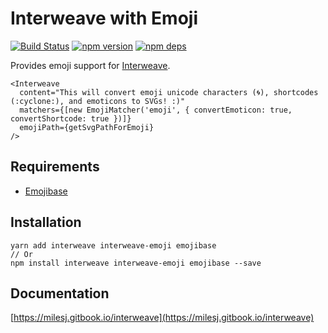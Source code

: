 # Interweave with Emoji

[![Build Status](https://travis-ci.org/milesj/interweave.svg?branch=master)](https://travis-ci.org/milesj/interweave)
[![npm version](https://badge.fury.io/js/interweave-emoji.svg)](https://www.npmjs.com/package/interweave-emoji)
[![npm deps](https://david-dm.org/milesj/interweave-emoji.svg)](https://www.npmjs.com/package/interweave-emoji)

Provides emoji support for [Interweave](https://github.com/milesj/interweave).

```tsx
<Interweave
  content="This will convert emoji unicode characters (🌀), shortcodes (:cyclone:), and emoticons to SVGs! :)"
  matchers={[new EmojiMatcher('emoji', { convertEmoticon: true, convertShortcode: true })]}
  emojiPath={getSvgPathForEmoji}
/>
```

## Requirements

- [Emojibase](https://github.com/milesj/emojibase)

## Installation

```
yarn add interweave interweave-emoji emojibase
// Or
npm install interweave interweave-emoji emojibase --save
```

## Documentation

[https://milesj.gitbook.io/interweave](https://milesj.gitbook.io/interweave)
